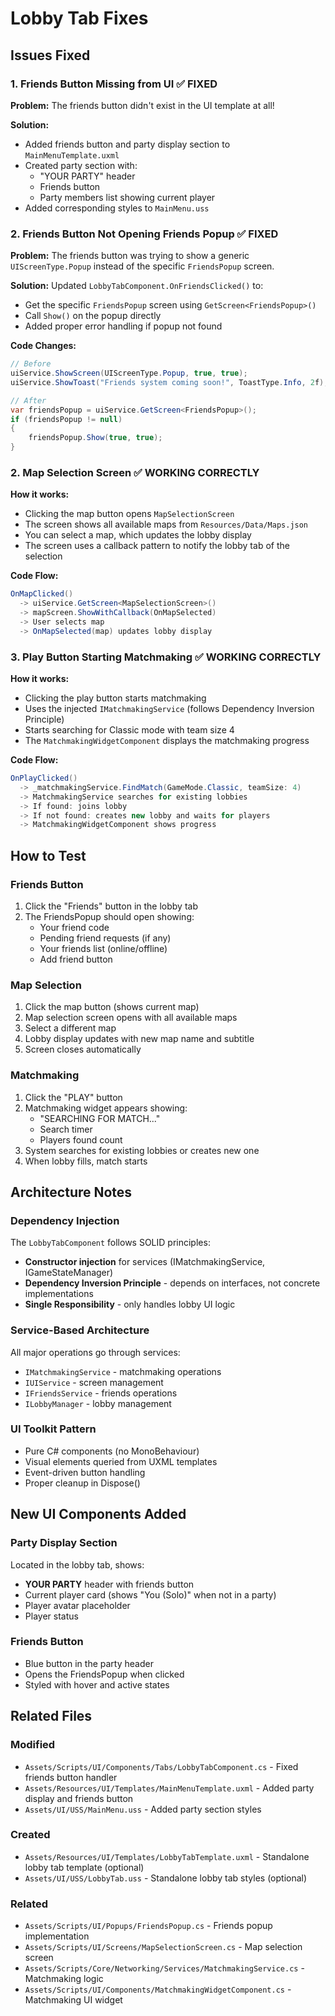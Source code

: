 # Lobby Tab Fixes

## Issues Fixed

### 1. Friends Button Missing from UI ✅ FIXED

**Problem:** The friends button didn't exist in the UI template at all!

**Solution:** 
- Added friends button and party display section to `MainMenuTemplate.uxml`
- Created party section with:
  - "YOUR PARTY" header
  - Friends button
  - Party members list showing current player
- Added corresponding styles to `MainMenu.uss`

### 2. Friends Button Not Opening Friends Popup ✅ FIXED

**Problem:** The friends button was trying to show a generic `UIScreenType.Popup` instead of the specific `FriendsPopup` screen.

**Solution:** Updated `LobbyTabComponent.OnFriendsClicked()` to:
- Get the specific `FriendsPopup` screen using `GetScreen<FriendsPopup>()`
- Call `Show()` on the popup directly
- Added proper error handling if popup not found

**Code Changes:**
```csharp
// Before
uiService.ShowScreen(UIScreenType.Popup, true, true);
uiService.ShowToast("Friends system coming soon!", ToastType.Info, 2f);

// After
var friendsPopup = uiService.GetScreen<FriendsPopup>();
if (friendsPopup != null)
{
    friendsPopup.Show(true, true);
}
```

### 2. Map Selection Screen ✅ WORKING CORRECTLY

**How it works:**
- Clicking the map button opens `MapSelectionScreen`
- The screen shows all available maps from `Resources/Data/Maps.json`
- You can select a map, which updates the lobby display
- The screen uses a callback pattern to notify the lobby tab of the selection

**Code Flow:**
```csharp
OnMapClicked() 
  -> uiService.GetScreen<MapSelectionScreen>()
  -> mapScreen.ShowWithCallback(OnMapSelected)
  -> User selects map
  -> OnMapSelected(map) updates lobby display
```

### 3. Play Button Starting Matchmaking ✅ WORKING CORRECTLY

**How it works:**
- Clicking the play button starts matchmaking
- Uses the injected `IMatchmakingService` (follows Dependency Inversion Principle)
- Starts searching for Classic mode with team size 4
- The `MatchmakingWidgetComponent` displays the matchmaking progress

**Code Flow:**
```csharp
OnPlayClicked()
  -> _matchmakingService.FindMatch(GameMode.Classic, teamSize: 4)
  -> MatchmakingService searches for existing lobbies
  -> If found: joins lobby
  -> If not found: creates new lobby and waits for players
  -> MatchmakingWidgetComponent shows progress
```

## How to Test

### Friends Button
1. Click the "Friends" button in the lobby tab
2. The FriendsPopup should open showing:
   - Your friend code
   - Pending friend requests (if any)
   - Your friends list (online/offline)
   - Add friend button

### Map Selection
1. Click the map button (shows current map)
2. Map selection screen opens with all available maps
3. Select a different map
4. Lobby display updates with new map name and subtitle
5. Screen closes automatically

### Matchmaking
1. Click the "PLAY" button
2. Matchmaking widget appears showing:
   - "SEARCHING FOR MATCH..."
   - Search timer
   - Players found count
3. System searches for existing lobbies or creates new one
4. When lobby fills, match starts

## Architecture Notes

### Dependency Injection
The `LobbyTabComponent` follows SOLID principles:
- **Constructor injection** for services (IMatchmakingService, IGameStateManager)
- **Dependency Inversion Principle** - depends on interfaces, not concrete implementations
- **Single Responsibility** - only handles lobby UI logic

### Service-Based Architecture
All major operations go through services:
- `IMatchmakingService` - matchmaking operations
- `IUIService` - screen management
- `IFriendsService` - friends operations
- `ILobbyManager` - lobby management

### UI Toolkit Pattern
- Pure C# components (no MonoBehaviour)
- Visual elements queried from UXML templates
- Event-driven button handling
- Proper cleanup in Dispose()

## New UI Components Added

### Party Display Section
Located in the lobby tab, shows:
- **YOUR PARTY** header with friends button
- Current player card (shows "You (Solo)" when not in a party)
- Player avatar placeholder
- Player status

### Friends Button
- Blue button in the party header
- Opens the FriendsPopup when clicked
- Styled with hover and active states

## Related Files

### Modified
- `Assets/Scripts/UI/Components/Tabs/LobbyTabComponent.cs` - Fixed friends button handler
- `Assets/Resources/UI/Templates/MainMenuTemplate.uxml` - Added party display and friends button
- `Assets/UI/USS/MainMenu.uss` - Added party section styles

### Created
- `Assets/Resources/UI/Templates/LobbyTabTemplate.uxml` - Standalone lobby tab template (optional)
- `Assets/UI/USS/LobbyTab.uss` - Standalone lobby tab styles (optional)

### Related
- `Assets/Scripts/UI/Popups/FriendsPopup.cs` - Friends popup implementation
- `Assets/Scripts/UI/Screens/MapSelectionScreen.cs` - Map selection screen
- `Assets/Scripts/Core/Networking/Services/MatchmakingService.cs` - Matchmaking logic
- `Assets/Scripts/UI/Components/MatchmakingWidgetComponent.cs` - Matchmaking UI widget
